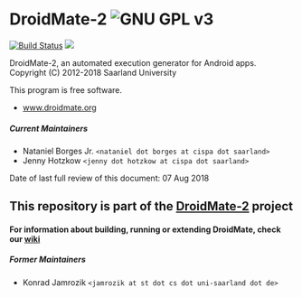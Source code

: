 # DroidMate-2 ![GNU GPL v3](https://www.gnu.org/graphics/gplv3-88x31.png)
[![Build Status](https://travis-ci.org/natanieljr/droidmate-coverage.svg?branch=master)](https://travis-ci.org/natanieljr/droidmate-coverage)
[![](https://jitpack.io/v/natanieljr/droidmate-coverage.svg)](https://jitpack.io/#natanieljr/droidmate-coverage)

DroidMate-2, an automated execution generator for Android apps.  
Copyright (C) 2012-2018 Saarland University

This program is free software. 

* www.droidmate.org  

##### Current Maintainers

* Nataniel Borges Jr. `<nataniel dot borges at cispa dot saarland>`
* Jenny Hotzkow `<jenny dot hotzkow at cispa dot saarland>`

Date of last full review of this document: 07 Aug 2018

## This repository is part of the [DroidMate-2](https://github.com/uds-se/droidmate) project


#### For information about building, running or extending DroidMate, check our [wiki](https://github.com/uds-se/droidmate/wiki) ###


##### Former Maintainers #####

* Konrad Jamrozik `<jamrozik at st dot cs dot uni-saarland dot de>`

